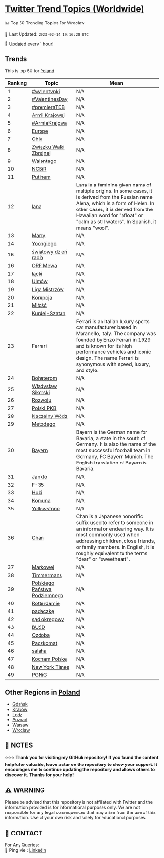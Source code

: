 [Twitter Trend Topics (Worldwide)](https://github.com/ErcinDedeoglu/Twitter-Trend-Topics)
==========


📊 Top 50 Trending Topics For Wroclaw

📆 Last Updated: `2023-02-14 19:16:28 UTC`

🔧 Updated every 1 hour!


## Trends

This is top 50 for [Poland](</Poland>)

| Ranking | Topic | Mean |
| ------- | ------------ | ------------ |
| 1 | [#walentynki](http://twitter.com/search?q=%23walentynki) | N/A |
| 2 | [#ValentinesDay](http://twitter.com/search?q=%23ValentinesDay) | N/A |
| 3 | [#premieraTDB](http://twitter.com/search?q=%23premieraTDB) | N/A |
| 4 | [Armii Krajowej](http://twitter.com/search?q=Armii+Krajowej) | N/A |
| 5 | [#ArmiaKrajowa](http://twitter.com/search?q=%23ArmiaKrajowa) | N/A |
| 6 | [Europe](http://twitter.com/search?q=Europe) | N/A |
| 7 | [Ohio](http://twitter.com/search?q=Ohio) | N/A |
| 8 | [Związku Walki Zbrojnej](http://twitter.com/search?q=Zwi%c4%85zku+Walki+Zbrojnej) | N/A |
| 9 | [Walentego](http://twitter.com/search?q=Walentego) | N/A |
| 10 | [NCBiR](http://twitter.com/search?q=NCBiR) | N/A |
| 11 | [Putinem](http://twitter.com/search?q=Putinem) | N/A |
| 12 | [lana](http://twitter.com/search?q=lana) | Lana is a feminine given name of multiple origins. In some cases, it is derived from the Russian name Alena, which is a form of Helen. In other cases, it is derived from the Hawaiian word for "afloat" or "calm as still waters". In Spanish, it means "wool". |
| 13 | [Marry](http://twitter.com/search?q=Marry) | N/A |
| 14 | [Yoongiego](http://twitter.com/search?q=Yoongiego) | N/A |
| 15 | [światowy dzień radia](http://twitter.com/search?q=%c5%9bwiatowy+dzie%c5%84+radia) | N/A |
| 16 | [ORP Mewa](http://twitter.com/search?q=ORP+Mewa) | N/A |
| 17 | [łącki](http://twitter.com/search?q=%c5%82%c4%85cki) | N/A |
| 18 | [Ulmów](http://twitter.com/search?q=Ulm%c3%b3w) | N/A |
| 19 | [Liga Mistrzów](http://twitter.com/search?q=Liga+Mistrz%c3%b3w) | N/A |
| 20 | [Korupcja](http://twitter.com/search?q=Korupcja) | N/A |
| 21 | [Miłość](http://twitter.com/search?q=Mi%c5%82o%c5%9b%c4%87) | N/A |
| 22 | [Kurdej-Szatan](http://twitter.com/search?q=Kurdej-Szatan) | N/A |
| 23 | [Ferrari](http://twitter.com/search?q=Ferrari) | Ferrari is an Italian luxury sports car manufacturer based in Maranello, Italy. The company was founded by Enzo Ferrari in 1929 and is known for its high performance vehicles and iconic design. The name Ferrari is synonymous with speed, luxury, and style. |
| 24 | [Bohaterom](http://twitter.com/search?q=Bohaterom) | N/A |
| 25 | [Władysław Sikorski](http://twitter.com/search?q=W%c5%82adys%c5%82aw+Sikorski) | N/A |
| 26 | [Rozwoju](http://twitter.com/search?q=Rozwoju) | N/A |
| 27 | [Polski PKB](http://twitter.com/search?q=Polski+PKB) | N/A |
| 28 | [Naczelny Wódz](http://twitter.com/search?q=Naczelny+W%c3%b3dz) | N/A |
| 29 | [Metodego](http://twitter.com/search?q=Metodego) | N/A |
| 30 | [Bayern](http://twitter.com/search?q=Bayern) | Bayern is the German name for Bavaria, a state in the south of Germany. It is also the name of the most successful football team in Germany, FC Bayern Munich. The English translation of Bayern is Bavaria. |
| 31 | [Jankto](http://twitter.com/search?q=Jankto) | N/A |
| 32 | [F-35](http://twitter.com/search?q=F-35) | N/A |
| 33 | [Hubi](http://twitter.com/search?q=Hubi) | N/A |
| 34 | [Komuna](http://twitter.com/search?q=Komuna) | N/A |
| 35 | [Yellowstone](http://twitter.com/search?q=Yellowstone) | N/A |
| 36 | [Chan](http://twitter.com/search?q=Chan) | Chan is a Japanese honorific suffix used to refer to someone in an informal or endearing way. It is most commonly used when addressing children, close friends, or family members. In English, it is roughly equivalent to the terms "dear" or "sweetheart". |
| 37 | [Markowej](http://twitter.com/search?q=Markowej) | N/A |
| 38 | [Timmermans](http://twitter.com/search?q=Timmermans) | N/A |
| 39 | [Polskiego Państwa Podziemnego](http://twitter.com/search?q=Polskiego+Pa%c5%84stwa+Podziemnego) | N/A |
| 40 | [Rotterdamie](http://twitter.com/search?q=Rotterdamie) | N/A |
| 41 | [padaczkę](http://twitter.com/search?q=padaczk%c4%99) | N/A |
| 42 | [sąd okręgowy](http://twitter.com/search?q=s%c4%85d+okr%c4%99gowy) | N/A |
| 43 | [BUSD](http://twitter.com/search?q=BUSD) | N/A |
| 44 | [Ozdoba](http://twitter.com/search?q=Ozdoba) | N/A |
| 45 | [Paczkomat](http://twitter.com/search?q=Paczkomat) | N/A |
| 46 | [salaha](http://twitter.com/search?q=salaha) | N/A |
| 47 | [Kocham Polskę](http://twitter.com/search?q=Kocham+Polsk%c4%99) | N/A |
| 48 | [New York Times](http://twitter.com/search?q=New+York+Times) | N/A |
| 49 | [PGNiG](http://twitter.com/search?q=PGNiG) | N/A |



## Other Regions in [Poland](</Poland>)

* [Gdańsk](</Poland/Gdańsk.md>)
* [Kraków](</Poland/Kraków.md>)
* [Lodz](</Poland/Lodz.md>)
* [Poznań](</Poland/Poznań.md>)
* [Warsaw](</Poland/Warsaw.md>)
* [Wroclaw](</Poland/Wroclaw.md>)



## 📝 NOTES

⭐⭐⭐ **Thank you for visiting my GitHub repository! If you found the content helpful or valuable, leave a star on the repository to show your support. It encourages me to continue updating the repository and allows others to discover it. Thanks for your help!**


## ⚠️ WARNING

Please be advised that this repository is not affiliated with Twitter and the information provided is for informational purposes only. We are not responsible for any legal consequences that may arise from the use of this information. Use at your own risk and solely for educational purposes.


## 📨 CONTACT

 For Any Queries:  
            🏓 Ping Me : [LinkedIn](https://www.linkedin.com/in/ercindedeoglu/)
